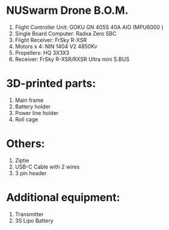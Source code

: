 # NUSwarm Drone B.O.M.
1. Flight Controller Unit: GOKU GN 405S 40A AIO (MPU6000 )
2. Single Board Computer: Radxa Zero SBC
3. Flight Receiver: FrSky R-XSR
4. Motors x 4: NIN 1404 V2 4850Kv
5. Propellers: HQ 3X3X3
6. Receiver: FrSky R-XSR/RXSR Ultra mini S.BUS

# 3D-printed parts:
1. Main frame 
2. Battery holder
3. Power line holder
4. Roll cage

# Others:
1. Ziptie
2. USB-C Cable with 2 wires
3. 3 pin header

# Additional equipment:
1. Transmitter
2. 3S Lipo Battery